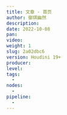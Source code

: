 ```yaml
---
title: 文章 - 首页
author: 御琪幽然
description: 
date: 2022-10-08
pan: 
video: 
weight: 1
slug: 2a02dbc6
version: Houdini 19+
producer: 
level: 
tags: 
  - 
nodes: 
  - 
pipeline: 
  - 
---
```


